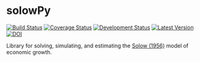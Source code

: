 solowPy
=======
[![Build Status](https://travis-ci.org/solowPy/solowPy.svg?branch=master)](https://travis-ci.org/solowPy/solowPy)
[![Coverage Status](https://coveralls.io/repos/solowPy/solowPy/badge.svg)](https://coveralls.io/r/solowPy/solowPy)
[![Development Status](https://pypip.in/status/solowPy/badge.svg)](https://pypi.python.org/pypi/solowPy/)
[![Latest Version](https://pypip.in/version/solowpy/badge.svg)](https://pypi.python.org/pypi/solowPy/)
[![DOI](https://zenodo.org/badge/doi/10.5281/zenodo.16720.svg)](http://dx.doi.org/10.5281/zenodo.16720)

Library for solving, simulating, and estimating the [Solow (1956)](http://piketty.pse.ens.fr/files/Solow1956.pdf) model of economic growth.
